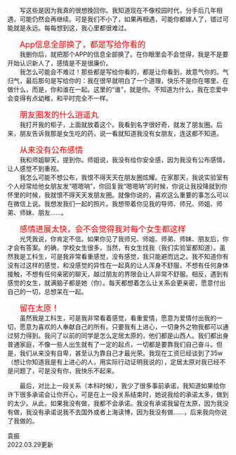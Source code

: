 
&emsp;&emsp;写这些是因为我真的很想挽回你。我知道现在不像校园时代，分手后几年相遇，可能仍然会再继续。可是我们不小了，如果再相遇，可能你都嫁人了，错过可能就是永远。每每想到这，我心里都很难过。  

&emsp;&emsp;<font color=red size=4>App信息全部换了，都是写给你看的</font>  
&emsp;&emsp;我删你后，就把那个APP的信息全部换了。在你眼里会不会觉得，我是不是要开始认识新人了，感情是不是很廉价。  
&emsp;&emsp;我怎么可能会不难过！那些都是写给你看的，都是让你看到，故意气你的。气归气，最后那句是写给你的：我在很早就明白了一个道理，快乐不是你在哪里、在做什么，而是，你和谁在一起。这里的“谁”，就是你。不知道为什么，我在恋爱中会变得有点幼稚，和平时完全不一样。

&emsp;&emsp;<font color=red size=4>朋友圈发的什么逍遥丸</font>  
&emsp;&emsp;我打开我的柜子，上面就放着这个。我看到名字很好奇，就发了朋友圈。后来，朋友告诉我那是女生吃的药，说一看就知道我没有女朋友，连这都不知道。  

&emsp;&emsp;<font color=red size=4>从来没有公布感情</font>  
&emsp;&emsp;我和师姐聊天，提到你。师姐说，我没有给你安全感，因为我没有公布感情，让人感觉不到重视。  
&emsp;&emsp;我怎么可能不想公布，我恨不得天天在朋友圈炫耀。在家那天，我说实验室有个人经常给他女朋友发“嗯嗯呐”，你回复我“嗯嗯呐”的时候，你说让我投降就到你怀里的时候，我就恨不得天天发朋友圈。就像你说的，喜欢这么重要的事怎么可以在微信上说。我想发我们一起的照片。我想带着你见我的导师、师兄、师姐、师弟、师妹、朋友……。

&emsp;&emsp;<font color=red size=4>感情进展太快，会不会觉得我对每个女生都这样</font>  
&emsp;&emsp;光凭我说，你肯定不信。如果你见了我师兄、师姐、师弟、师妹、朋友后，你才会有答案。的确，学校女生很多，当然，有女生找我（我们实验室都知道）。虽然我是工科生，可是我非常看重感觉，没有感觉，我只能避而远之。我不知道你有没有过这样的感觉，和没感觉的异性在一起真的让人浑身不舒服，不想有任何身体接触，不想有任何亲密的聊天，越过朋友的界限会让人非常不舒服。相反，遇到有感觉的女生，就满脑子都是她（你）。每天都想着怎么让关系会更亲密，愿意付出自己的一切，总想呆在一起。  

&emsp;&emsp;<font color=red size=4>留在太原！</font>  
&emsp;&emsp;虽然我是工科生，可是我非常看着感觉，看重爱情，愿意为爱情付出我的一切，愿意为喜欢的人奉献自己的所有。只要我有上进心，一切身外之物我都可以通过努力得到。我问了以前的同学是怎么定居太原的，他们都是山西人。我们都出身普通家庭，不像一些人出生就有了一定的起点，一切都是要靠我们自己奋斗。但是，我们从来没有自卑，甚至认为靠自己才最光荣。我现在工资已经谈到了35w（想让你知道我是有上进心的人，用实际行动证明我说的），定居太原对我已经不是问题了，可是没有你，我快乐不起来。  

&emsp;&emsp;最后，对比上一段关系（本科时候），我少了很多事前承诺，我知道如果给你许下很多承诺会让你开心，可是在上一段关系结束时，她说我给的承诺太多，做到的太少。从此，如果我没有做，我都不会承诺。我没有承诺我留在太原，因为我没有做，我没有承诺说我不去国外或者上海读博，因为我没有做……，后来我向你说了我做的。  

袁振  
2022.03.29更新
